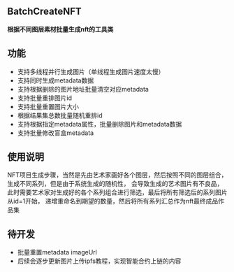 ## BatchCreateNFT
**根据不同图层素材批量生成nft的工具类**
## 功能
* 支持多线程并行生成图片（单线程生成图片速度太慢）
* 支持同时生成metadata数据
* 支持根据删除的图片地址批量清空对应metadata
* 支持批量重排图片id
* 支持批量重置图片大小
* 根据结果集总数批量随机重排id
* 支持根据指定metadata属性，批量删除图片和metadata数据
* 支持批量修改盲盒metadata
## 使用说明
NFT项目生成步骤，当然是先由艺术家画好各个图层，然后按照不同的图层组合，生成不同系列，但是由于系统生成的随机性，
会导致生成的艺术图片有不良品，此时需要艺术家对生成好的各个系列组合进行筛选，最后将所有筛选后的系列图片从id=1开始，
递增重命名到期望的数量，然后将所有系列汇总作为nft最终成品作品集
## 待开发
* 批量重置metadata imageUrl
* 后续会逐步更新图片上传ipfs教程，实现智能合约上链的内容
